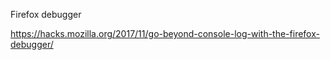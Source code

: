 Firefox debugger

https://hacks.mozilla.org/2017/11/go-beyond-console-log-with-the-firefox-debugger/
